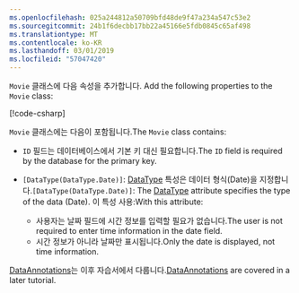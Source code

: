 ```yaml
---
ms.openlocfilehash: 025a244812a50709bfd48de9f47a234a547c53e2
ms.sourcegitcommit: 24b1f6decbb17bb22a45166e5fdb0845c65af498
ms.translationtype: MT
ms.contentlocale: ko-KR
ms.lasthandoff: 03/01/2019
ms.locfileid: "57047420"
---
```

<span data-ttu-id="63ab8-101"><!-- THIS INCLUDE USED BY MVC AND RP --> `Movie` 클래스에 다음 속성을 추가합니다.</span><span class="sxs-lookup"><span data-stu-id="63ab8-101"><!-- THIS INCLUDE USED BY MVC AND RP --> Add the following properties to the `Movie` class:</span></span>

[!code-csharp[](~/tutorials/razor-pages/razor-pages-start/sample/RazorPagesMovie22/Models/Movie.cs?name=snippet1)]

<span data-ttu-id="63ab8-102">`Movie` 클래스에는 다음이 포함됩니다.</span><span class="sxs-lookup"><span data-stu-id="63ab8-102">The `Movie` class contains:</span></span>

* <span data-ttu-id="63ab8-103">`ID` 필드는 데이터베이스에서 기본 키 대신 필요합니다.</span><span class="sxs-lookup"><span data-stu-id="63ab8-103">The `ID` field is required by the database for the primary key.</span></span>
* <span data-ttu-id="63ab8-104">`[DataType(DataType.Date)]`:  [DataType](/dotnet/api/microsoft.aspnetcore.mvc.dataannotations.internal.datatypeattributeadapter) 특성은 데이터 형식(Date)을 지정합니다.</span><span class="sxs-lookup"><span data-stu-id="63ab8-104">`[DataType(DataType.Date)]`:  The [DataType](/dotnet/api/microsoft.aspnetcore.mvc.dataannotations.internal.datatypeattributeadapter) attribute specifies the type of the data (Date).</span></span> <span data-ttu-id="63ab8-105">이 특성 사용:</span><span class="sxs-lookup"><span data-stu-id="63ab8-105">With this attribute:</span></span>

  * <span data-ttu-id="63ab8-106">사용자는 날짜 필드에 시간 정보를 입력할 필요가 없습니다.</span><span class="sxs-lookup"><span data-stu-id="63ab8-106">The user is not required to enter time information in the date field.</span></span>
  * <span data-ttu-id="63ab8-107">시간 정보가 아니라 날짜만 표시됩니다.</span><span class="sxs-lookup"><span data-stu-id="63ab8-107">Only the date is displayed, not time information.</span></span>

<span data-ttu-id="63ab8-108">[DataAnnotations](/dotnet/api/system.componentmodel.dataannotations)는 이후 자습서에서 다룹니다.</span><span class="sxs-lookup"><span data-stu-id="63ab8-108">[DataAnnotations](/dotnet/api/system.componentmodel.dataannotations) are covered in a later tutorial.</span></span>